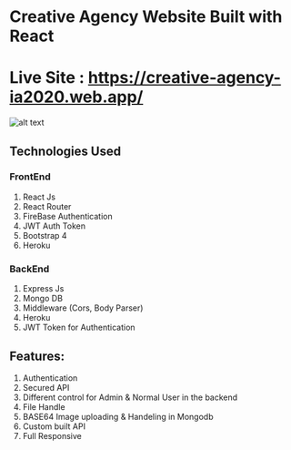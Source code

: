 # Creative Agency Website Built with React

# Live Site : https://creative-agency-ia2020.web.app/
![alt text](https://www.rsjlawang.com/assets/images/lightbox/image-3.jpg)
## Technologies Used

### FrontEnd

1. React Js
2. React Router
3. FireBase Authentication
4. JWT Auth Token 
4. Bootstrap 4 
6. Heroku

### BackEnd

1. Express Js
2. Mongo DB
3. Middleware (Cors, Body Parser)
4. Heroku
5. JWT Token for Authentication

## Features:

1. Authentication
2. Secured API
3. Different control for Admin & Normal User in the backend
4. File Handle
5. BASE64 Image uploading & Handeling in Mongodb
6. Custom built API
7. Full Responsive

